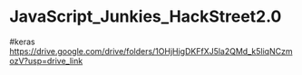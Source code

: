 # JavaScript_Junkies_HackStreet2.0
#keras
https://drive.google.com/drive/folders/1OHjHigDKFfXJ5la2QMd_k5liqNCzmozV?usp=drive_link
